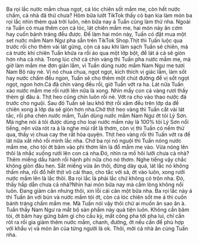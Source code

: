 Ba rọi lắc nước mắm chua ngọt, cá lóc chiên sốt mắm me, còn hết nước chấm, cả nhà đã thử chưa? Hôm bữa lướt TikTok thấy có bạn kia làm món ba rọi lắc nhìn thèm quá trời luôn, nên bữa nay á Tuấn cũng làm thử nha. Ngoài ra Tuấn có mua thêm con cá lóc, lát chiên mắm me, hai món này ăn cơm hay cuốn bánh tráng đều được. Để làm hai món này, Tuấn có đặt mua một set nước mắm Nam Ngư pha sẵn trên TikTok Shop.Thịt thì Tuấn luộc qua trước rồi cho thêm vài lát gừng, còn cá sau khi làm sạch Tuấn sẽ chiên, mà cá trước khi chiên Tuấn khứa ra rồi áo qua một lớp bột, để lát á cá sẽ giòn hơn nha cả nhà. Trong lúc chờ cá chín vàng thì Tuấn pha nước mắm me, mà giờ làm mắm me đơn giản lắm, vì Tuấn dùng nước mắm Nam Ngư me tươi Nam Bộ này nè. Vị nó chua chua, ngọt ngọt, kích thích vị giác lắm, làm sốt hay nước chấm đều ngon, Tuấn sẽ cho thêm một chút đường để vị sốt ngọt ngọt, ngon hơn.Cá đã chín vàng đều rồi, giờ Tuấn vớt ra ha. Lát nữa Tuấn xào nước mắm me rồi rưới lên nữa là xong. Nhìn mấy con cá vàng rươi thấy thèm gì đâu á. Thịt heo cũng chín luôn rồi nè. Vớt ra cho vào thao nước đá trước cho nguội. Sau đó Tuấn sẽ lau khô thịt rồi xăm đều trên lớp da để chiên xong á lớp da sẽ giòn hơn nha.Chờ thịt heo vàng thì Tuấn cắt vài lát tắc, rồi pha chén nước mắm, Tuấn dùng nước mắm Nam Ngư ớt tỏi Lý Sơn. Mà nghe nói á tỏi được dùng cho loại nước mắm này là 100% tỏi Lý Sơn nổi tiếng, nên vừa rót ra á là nghe mùi rất là thơm, còn vị thì Tuấn có nếm thử qua, thấy vị chua cay the rất hòa quyện. Thịt heo vàng rồi thì Tuấn vớt ra để lát nữa xắt nhỏ rồi mình lắc nha. Chờ ba rọi nó nguội thì Tuấn nóng nước mắm me, cho tỏi ớt băm vào phi thơm lên là đổ mắm me vào. Vừa nóng lên thôi là nhắc xuống rưới lên con cá nha.Đó, nhìn ra mồ hôi lưỡi chưa cả nhà? Thêm miếng dầu hành rồi hành phi nữa cho nó thơm. Nghe tiếng vậy chắc không giòn đâu hen. Sắt miếng vừa ăn thôi, đừng dày quá, lát lắc nó không thấm nha, rồi đổ hết thịt vô cái thao, cho tắc với sả, ớt vào luôn, xong rưới nước mắm lên là lắc thôi. Ba rọi lắc là phải lắc chứ không có trộn nha. Đó, thấy hấp dẫn chưa cả nhà?Nhìn hai món bữa nay mà cầm lòng không nổi luôn. Đang giảm cân nhưng thôi, xin lỗi cái cân một bữa nha. Ba rọi lắc này á thì Tuấn ăn với bún và nước mắm tỏi ớt, còn cá lóc chiên sốt me á thì cuốn bánh tráng chấm mắm me. Mà Tuấn nói vậy thôi chứ ai muốn ăn sao ăn à. Tuấn thấy Nam Ngư ra mắt bộ sản phẩm này quá tiện luôn. Không cần băm tỏi, ớt băm hay gừng băm gì cho cầu kỳ, mất công pha tới pha lui, chỉ cần rót ra rồi gia giảm thêm nước mắm, chanh, đường, ớt nếu cần để phù hợp với khẩu vị và món ăn của từng người là ok. Thôi, mời cả nhà ăn cùng Tuấn nha.